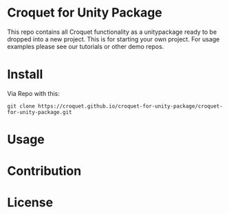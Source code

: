 # Croquet for Unity Package

This repo contains all Croquet functionality as a unitypackage ready to be dropped into a new project. This is for starting your own project. For usage examples please see our tutorials or other demo repos. 

# Install
Via Repo with this:

```
git clone https://croquet.github.io/croquet-for-unity-package/croquet-for-unity-package.git
```

# Usage


# Contribution


# License

